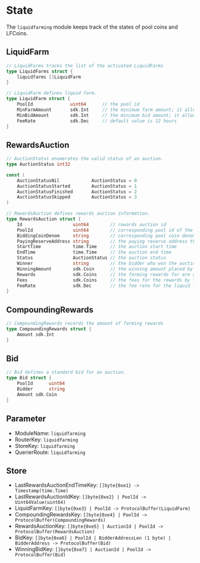 <!-- order: 2 -->

# State

The `liquidfarming` module keeps track of the states of pool coins and LFCoins.

## LiquidFarm

```go
// LiquidFarms tracks the list of the activated LiquidFarms
type LiquidFarms struct {
	liquidfarms []LiquidFarm
}

// LiquidFarm defines liquid farm.
type LiquidFarm struct {
	PoolId				uint64		// the pool id
	MinFarmAmount		sdk.Int		// the minimum farm amount; it allows zero value
	MinBidAmount		sdk.Int		// the minimum bid amount; it allows zero value
	FeeRate				sdk.Dec		// default value is 12 hours
}
```

## RewardsAuction

```go
// AuctionStatus enumerates the valid status of an auction.
type AuctionStatus int32

const (
	AuctionStatusNil			AuctionStatus = 0
	AuctionStatusStarted		AuctionStatus = 1
	AuctionStatusFinished		AuctionStatus = 2
	AuctionStatusSkipped		AuctionStatus = 3
)

// RewardsAuction defines rewards auction information.
type RewardsAuction struct {
	Id                   uint64        // rewards auction id
	PoolId               uint64        // corresponding pool id of the target liquid farm
	BiddingCoinDenom     string        // corresponding pool coin denom
	PayingReserveAddress string        // the paying reserve address that collects bidding coin placed by bidders
	StartTime            time.Time     // the auction start time
	EndTime              time.Time     // the auction end time
	Status               AuctionStatus // the auction status
	Winner               string        // the bidder who won the auction
	WinningAmount        sdk.Coin      // the winning amount placed by the winner
	Rewards              sdk.Coins     // the farming rewards for are accumulated every block
	Fees                 sdk.Coins     // the fees for the rewards by the fee rate
	FeeRate              sdk.Dec       // the fee rate for the liquid farm
}
```

## CompoundingRewards

```go
// CompoundingRewards records the amount of farming rewards
type CompoundingRewards struct {
	Amount sdk.Int
}
```

## Bid

```go
// Bid defines a standard bid for an auction.
type Bid struct {
	PoolId      uint64
	Bidder      string
	Amount sdk.Coin
}
```

## Parameter

- ModuleName: `liquidfarming`
- RouterKey: `liquidfarming`
- StoreKey: `liquidfarming`
- QuerierRoute: `liquidfarming`

## Store

- LastRewardsAuctionEndTimeKey: `[]byte{0xe1} -> Timestamp(time.Time)`
- LastRewardsAuctionIdKey: `[]byte{0xe2} | PoolId -> Uint64Value(uint64)`
- LiquidFarmKey: `[]byte{0xe3} | PoolId -> ProtocolBuffer(LiquidFarm)`
- CompoundingRewardsKey: `[]byte{0xe4} | PoolId -> ProtocolBuffer(CompoundingRewards)`
- RewardsAuctionKey: `[]byte{0xe5} | AuctionId | PoolId -> ProtocolBuffer(RewardsAuction)`
- BidKey: `[]byte{0xe6} | PoolId | BidderAddressLen (1 byte) | BidderAddress -> ProtocolBuffer(Bid)`
- WinningBidKey: `[]byte{0xe7} | AuctionId | PoolId -> ProtocolBuffer(Bid)`
